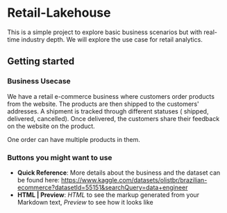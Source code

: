 # Retail-Lakehouse

This is a simple project to explore basic business scenarios but with real-time industry depth.
We will explore the use case for retail analytics.


## Getting started

### Business Usecase

We have a retail e-commerce business where customers order products from the website.
The products are then shipped to the customers' addresses. A shipment is tracked through different statuses ( shipped, delivered, cancelled). Once delivered, the customers share their feedback on the website on the product.

One order can have multiple products in them. 

### Buttons you might want to use

- **Quick Reference**: More details about the business and the dataset can be found here: https://www.kaggle.com/datasets/olistbr/brazilian-ecommerce?datasetId=55151&searchQuery=data+engineer
- **HTML | Preview**: *HTML* to see the markup generated from your Markdown text, *Preview* to see how it looks like


